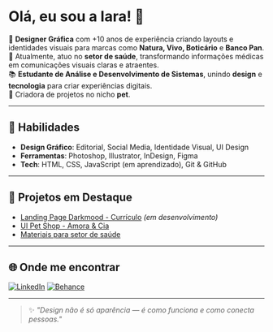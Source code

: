 # Olá, eu sou a Iara! 👋

🎨 **Designer Gráfica** com +10 anos de experiência criando layouts e identidades visuais para marcas como **Natura, Vivo, Boticário** e **Banco Pan**.  
💼 Atualmente, atuo no **setor de saúde**, transformando informações médicas em comunicações visuais claras e atraentes.  
📚 **Estudante de Análise e Desenvolvimento de Sistemas**, unindo **design** e **tecnologia** para criar experiências digitais.  
🐾 Criadora de projetos no nicho **pet**.  

---

## 🚀 Habilidades
- **Design Gráfico**: Editorial, Social Media, Identidade Visual, UI Design  
- **Ferramentas**: Photoshop, Illustrator, InDesign, Figma  
- **Tech**: HTML, CSS, JavaScript (em aprendizado), Git & GitHub  

---

## 📌 Projetos em Destaque
- [Landing Page Darkmood - Currículo](#) *(em desenvolvimento)*  
- [UI Pet Shop - Amora & Cia](#)  
- [Materiais para setor de saúde](#)  

---

## 🌐 Onde me encontrar
[![LinkedIn](https://img.shields.io/badge/LinkedIn-0A66C2?style=for-the-badge&logo=linkedin&logoColor=white)](https://linkedin.com/in/iara-ilv/)
[![Behance](https://img.shields.io/badge/Behance-0057FF?style=for-the-badge&logo=behance&logoColor=white)](https://behance.net/iaral)

---

> ✨ *"Design não é só aparência — é como funciona e como conecta pessoas."*
